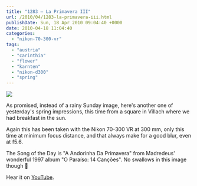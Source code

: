 ```yaml
---
title: "1283 – La Primavera III"
url: /2010/04/1283-la-primavera-iii.html
publishDate: Sun, 18 Apr 2010 09:04:40 +0000
date: 2010-04-18 11:04:40
categories: 
  - "nikon-70-300-vr"
tags: 
  - "austria"
  - "carinthia"
  - "flower"
  - "karnten"
  - "nikon-d300"
  - "spring"
---
```

<a target="_blank" href="https://d25zfm9zpd7gm5.cloudfront.net/1200x1200/2010/20100417_113752_ps.jpg"><img src="https://d25zfm9zpd7gm5.cloudfront.net/0600x0600/2010/20100417_113752_ps.jpg" /></a>

As promised, instead of a rainy Sunday image, here's another one of yesterday's spring impressions, this time from a square in Villach where we had breakfast in the sun.

Again this has been taken with the Nikon 70-300 VR at 300 mm, only this time at minimum focus distance, and that always make for a good blur, even at f5.6.

 The Song of the Day is "A Andorinha Da Primavera" from Madredeus' wonderful 1997 album "O Paraíso: 14 Canções". No swallows in this image though 🙂

Hear it on <a target="_blank" href="http://www.youtube.com/watch?v=pGX0xKvsFvY">YouTube</a>.
